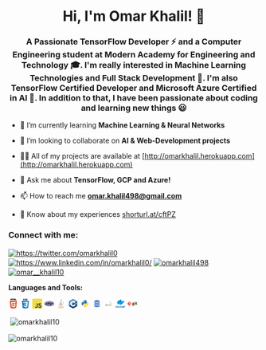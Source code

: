 <h1 align="center">Hi, I'm Omar Khalil! 👋</h1>
<h3 align="center">A Passionate TensorFlow Developer ⚡ and a Computer Engineering student at Modern Academy for Engineering and Technology 🎓. I'm really interested in Machine Learning Technologies and Full Stack Development 🚀. I'm also TensorFlow Certified Developer and Microsoft Azure Certified in AI 🤖. In addition to that, I have been passionate about coding and learning new things 😃</h3>

- 🔭 I’m currently learning **Machine Learning & Neural Networks**

- 👯 I’m looking to collaborate on **AI & Web-Development projects**

- 👨‍💻 All of my projects are available at [http://omarkhalil.herokuapp.com](http://omarkhalil.herokuapp.com)

- 💬 Ask me about **TensorFlow, GCP and Azure!**

- 📫 How to reach me **omar.khalil498@gmail.com**

- 📄 Know about my experiences [shorturl.at/cftPZ](shorturl.at/cftPZ)

<h3 align="left">Connect with me:</h3>
<p align="left">
<a href="https://twitter.com/https://twitter.com/omarkhalil0" target="blank"><img align="center" src="https://raw.githubusercontent.com/rahuldkjain/github-profile-readme-generator/master/src/images/icons/Social/twitter.svg" alt="https://twitter.com/omarkhalil0" height="30" width="40" /></a>
<a href="https://linkedin.com/in/https://www.linkedin.com/in/omarkhalil0/" target="blank"><img align="center" src="https://raw.githubusercontent.com/rahuldkjain/github-profile-readme-generator/master/src/images/icons/Social/linked-in-alt.svg" alt="https://www.linkedin.com/in/omarkhalil0/" height="30" width="40" /></a>
<a href="https://fb.com/omarkhalil498" target="blank"><img align="center" src="https://raw.githubusercontent.com/rahuldkjain/github-profile-readme-generator/master/src/images/icons/Social/facebook.svg" alt="omarkhalil498" height="30" width="40" /></a>
<a href="https://instagram.com/omar__khalil10" target="blank"><img align="center" src="https://raw.githubusercontent.com/rahuldkjain/github-profile-readme-generator/master/src/images/icons/Social/instagram.svg" alt="omar__khalil10" height="30" width="40" /></a>
</p>

**Languages and Tools:**  

<code><img height="20" src="https://raw.githubusercontent.com/github/explore/80688e429a7d4ef2fca1e82350fe8e3517d3494d/topics/html/html.png"></code>
<code><img height="20" src="https://raw.githubusercontent.com/github/explore/80688e429a7d4ef2fca1e82350fe8e3517d3494d/topics/css/css.png"></code>
<code><img height="20" src="https://raw.githubusercontent.com/github/explore/80688e429a7d4ef2fca1e82350fe8e3517d3494d/topics/javascript/javascript.png"></code>
<code><img height="20" src="https://raw.githubusercontent.com/github/explore/80688e429a7d4ef2fca1e82350fe8e3517d3494d/topics/php/php.png"></code>
<code><img height="20" src="https://raw.githubusercontent.com/github/explore/80688e429a7d4ef2fca1e82350fe8e3517d3494d/topics/java/java.png"></code>
<code><img height="20" src="https://raw.githubusercontent.com/github/explore/80688e429a7d4ef2fca1e82350fe8e3517d3494d/topics/cpp/cpp.png"></code>
<code><img height="20" src="https://raw.githubusercontent.com/github/explore/80688e429a7d4ef2fca1e82350fe8e3517d3494d/topics/python/python.png"></code>
<code><img height="20" src="https://raw.githubusercontent.com/github/explore/80688e429a7d4ef2fca1e82350fe8e3517d3494d/topics/sql/sql.png"></code>
<code><img height="20" src="https://raw.githubusercontent.com/github/explore/80688e429a7d4ef2fca1e82350fe8e3517d3494d/topics/mysql/mysql.png"></code>
<code><img height="20" src="https://raw.githubusercontent.com/github/explore/80688e429a7d4ef2fca1e82350fe8e3517d3494d/topics/docker/docker.png"></code>
<code><img height="20" src="https://raw.githubusercontent.com/github/explore/80688e429a7d4ef2fca1e82350fe8e3517d3494d/topics/git/git.png"></code>

<p>&nbsp;<img align="center" src="https://github-readme-stats.vercel.app/api?username=omarkhalil10&show_icons=true&locale=en" alt="omarkhalil10" /></p>

<p><img align="center" src="https://github-readme-streak-stats.herokuapp.com/?user=omarkhalil10&" alt="omarkhalil10" /></p>

